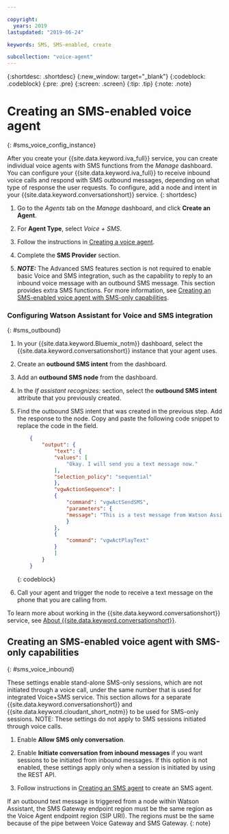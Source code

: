 ```yaml
---

copyright:
  years: 2019
lastupdated: "2019-06-24"

keywords: SMS, SMS-enabled, create

subcollection: "voice-agent"
---
```


{:shortdesc: .shortdesc}
{:new_window: target="_blank"}
{:codeblock: .codeblock}
{:pre: .pre}
{:screen: .screen}
{:tip: .tip}
{:note: .note}

# Creating an SMS-enabled voice agent
{: #sms_voice_config_instance}

After you create your {{site.data.keyword.iva_full}} service, you can create individual voice agents with SMS functions from the _Manage_ dashboard. You can configure your {{site.data.keyword.iva_full}} to receive inbound voice calls and respond with SMS outbound messages, depending on what type of response the user requests. To configure, add a node and intent in your {{site.data.keyword.conversationshort}} service.
{: shortdesc}


1. Go to the _Agents_ tab on the _Manage_ dashboard, and click **Create an Agent**.

1. For **Agent Type**, select _Voice + SMS_.

1. Follow the instructions in [Creating a voice agent](/docs/voice-agent?topic=voice-agent-config_instance).

1. Complete the **SMS Provider** section.

1. _**NOTE:**_ The Advanced SMS features section is not required to enable basic Voice and SMS integration, such as the capability to reply to an inbound voice message with an outbound SMS message. This section provides extra SMS functions. For more information, see [Creating an SMS-enabled voice agent with SMS-only capabilities](/docs/voice-agent?topic=voice-agent-sms_voice_config_instance#sms_voice_inbound).

### Configuring Watson Assistant for Voice and SMS integration
{: #sms_outbound}

1. In your {{site.data.keyword.Bluemix_notm}} dashboard, select the {{site.data.keyword.conversationshort}} instance that your agent uses.

1. Create an **outbound SMS intent** from the dashboard.

1. Add an **outbound SMS node** from the dashboard.

1. In the _If assistant recognizes:_ section, select the **outbound SMS intent** attribute that you previously created.

1. Find the outbound SMS intent that was created in the previous step. Add the response to the node. Copy and paste the following code snippet to replace the code in the field.

    ```json
        {
            "output": {
                "text": {
                "values": [
                    "Okay. I will send you a text message now."
                ],
                "selection_policy": "sequential"
                },
                "vgwActionSequence": [
                {
                    "command": "vgwActSendSMS",
                    "parameters": {
                    "message": "This is a test message from Watson Assistant"
                    }
                },
                {
                    "command": "vgwActPlayText"
                }
                ]
            }
        }
    ```
    {: codeblock}

1. Call your agent and trigger the node to receive a text message on the phone that you are calling from. 

To learn more about working in the {{site.data.keyword.conversationshort}} service, see [About {{site.data.keyword.conversationshort}}](/docs/assistant?topic=assistant-index).

## Creating an SMS-enabled voice agent with SMS-only capabilities
{: #sms_voice_inbound}

These settings enable stand-alone SMS-only sessions, which are not initiated through a voice call, under the same number that is used for integrated Voice+SMS service. This section allows for a separate {{site.data.keyword.conversationshort}} and {{site.data.keyword.cloudant_short_notm}} to be used for SMS-only sessions. NOTE: These settings do not apply to SMS sessions initiated through voice calls.

1. Enable **Allow SMS only conversation**.

1. Enable **Initiate conversation from inbound messages** if you want sessions to be initiated from inbound messages. If this option is not enabled, these settings apply only when a session is initiated by using the REST API.

1. Follow instructions in [Creating an SMS agent](/docs/voice-agent?topic=voice-agent-sms_config_instance) to create an SMS agent.


If an outbound text message is triggered from a node within Watson Assistant, the SMS Gateway endpoint region must be the same region as the Voice Agent endpoint region (SIP URI). The regions must be the same because of the pipe between Voice Gateway and SMS Gateway.
{: note}

